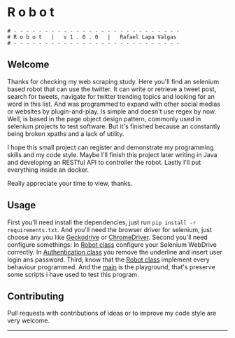 # R o b o t
```
# - - - - - - - - - - - - - - - - - - - - - - - - - - -
# R o b o t   |   v 1 . 0 . 0   |   Rafael Lapa Valgas
# - - - - - - - - - - - - - - - - - - - - - - - - - - -
```

## Welcome
Thanks for checking my web scraping study. Here you'll find an selenium based robot that can use the twitter. It can write or retrieve a tweet post, search for tweets, navigate for twitter trending topics and looking for an word in this list. And was programmed to expand with other social medias or websites by plugin-and-play. Is simple and doesn't use regex by now. Well, is based in the page object design pattern, commonly used in selenium projects to test software. But it's finished because an constantly being broken xpaths and a lack of utility. 

I hope this small project can register and demonstrate my programming skills and my code style. Maybe I'll finish this project later writing in Java and developing an RESTful API to controller the robot. Lastly I'll put everything inside an docker.

Really appreciate your time to view, thanks.

## Usage
First you'll need install the dependencies, just run ```pip install -r requirements.txt```. And you'll need the browser driver for selenium, just choose any you like [Geckodrive](https://github.com/mozilla/geckodriver) or [ChromeDriver](https://chromedriver.chromium.org/downloads). Second you'll need configure somethings: In [Robot class](https://github.com/lapavalgas/robot/blob/master/Robot.py) configure your Selenium WebDrive correctly. In [Authentication class](https://github.com/lapavalgas/robot/blob/master/Config/_Authentication.py) you remove the underline and insert user login ans password. Third, know that the [Robot class](https://github.com/lapavalgas/robot/blob/master/Robot.py) implement every behaviour programmed. And the [main](https://github.com/lapavalgas/robot/blob/master/Main.py) is the playground,  that's preserve some scripts i have used to test this program. 

## Contributing
Pull requests with contributions of ideas or to improve my code style are very welcome.

---